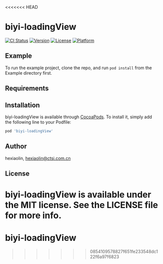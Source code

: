 <<<<<<< HEAD
# biyi-loadingView

[![CI Status](https://img.shields.io/travis/hexiaolin/biyi-loadingView.svg?style=flat)](https://travis-ci.org/hexiaolin/biyi-loadingView)
[![Version](https://img.shields.io/cocoapods/v/biyi-loadingView.svg?style=flat)](https://cocoapods.org/pods/biyi-loadingView)
[![License](https://img.shields.io/cocoapods/l/biyi-loadingView.svg?style=flat)](https://cocoapods.org/pods/biyi-loadingView)
[![Platform](https://img.shields.io/cocoapods/p/biyi-loadingView.svg?style=flat)](https://cocoapods.org/pods/biyi-loadingView)

## Example

To run the example project, clone the repo, and run `pod install` from the Example directory first.

## Requirements

## Installation

biyi-loadingView is available through [CocoaPods](https://cocoapods.org). To install
it, simply add the following line to your Podfile:

```ruby
pod 'biyi-loadingView'
```

## Author

hexiaolin, hexiaolin@ctsi.com.cn

## License

biyi-loadingView is available under the MIT license. See the LICENSE file for more info.
=======
# biyi-loadingView
>>>>>>> 0854109578827f651fe233548dc122f6a97f6823

